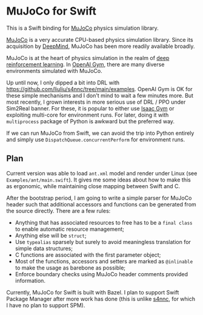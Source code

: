 # MuJoCo for Swift

This is a Swift binding for [MuJoCo](https://mujoco.org) physics simulation library.

[MuJoCo](https://mujoco.org) is a very accurate CPU-based physics simulation library. Since its acquisition by [DeepMind](https://github.com/deepmind/mujoco), MuJoCo has been more readily available broadly.

MuJoCo is at the heart of physics simulation in the realm of [deep reinforcement learning](https://spinningup.openai.com/en/latest/algorithms/ppo.html). In [OpenAI Gym](https://gym.openai.com/envs/#mujoco), there are many diverse environments simulated with MuJoCo.

Up until now, I only dipped a bit into DRL with https://github.com/liuliu/s4nnc/tree/main/examples. OpenAI Gym is OK for these simple mechanisms and I don't mind to wait a few minutes more. But most recently, I grown interests in more serious use of DRL / PPO under Sim2Real banner. For these, it is popular to either use [Isaac Gym](https://developer.nvidia.com/isaac-gym) or exploiting multi-core for environment runs. For later, doing it with `multiprocess` package of Python is awkward but the preferred way.

If we can run MuJoCo from Swift, we can avoid the trip into Python entirely and simply use `DispatchQueue.concurrentPerform` for environment runs.

## Plan

Current version was able to load `ant.xml` model and render under Linux (see `Examples/ant/main.swift`). It gives me some ideas about how to make this as ergonomic, while maintaining close mapping between Swift and C.

After the bootstrap period, I am going to write a simple parser for MuJoCo header such that additional accessors and functions can be generated from the source directly. There are a few rules:

 * Anything that has associated resources to free has to be a `final class` to enable automatic resource management;
 * Anything else will be `struct`;
 * Use `typealias` sparsely but surely to avoid meaningless translation for simple data structures;
 * C functions are associated with the first parameter object;
 * Most of the functions, accessors and setters are marked as `@inlinable` to make the usage as barebone as possible;
 * Enforce boundary checks using MuJoCo header comments provided information.

Currently, MuJoCo for Swift is built with Bazel. I plan to support Swift Package Manager after more work has done (this is unlike [s4nnc](https://github.com/liuliu/s4nnc), for which I have no plan to support SPM).
